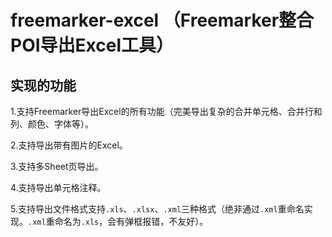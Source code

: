 # freemarker-excel （Freemarker整合POI导出Excel工具）

## 实现的功能

1.支持Freemarker导出Excel的所有功能（完美导出复杂的合并单元格、合并行和列、颜色、字体等）。

2.支持导出带有图片的Excel。

3.支持多Sheet页导出。

4.支持导出单元格注释。

5.支持导出文件格式支持`.xls`、`.xlsx`、`.xml`三种格式（绝非通过`.xml`重命名实现。`.xml`重命名为`.xls`，会有弹框报错，不友好）。
